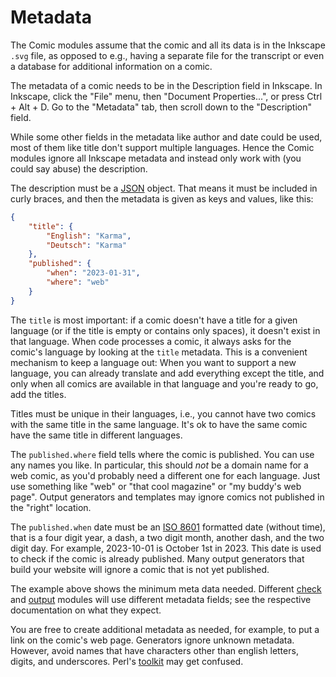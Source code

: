# Metadata

The Comic modules assume that the comic and all its data is in the Inkscape
`.svg` file, as opposed to e.g., having a separate file for the transcript
or even a database for additional information on a comic.

The metadata of a comic needs to be in the Description field in Inkscape. In
Inkscape, click the "File" menu, then "Document Properties...", or press
Ctrl + Alt + D. Go to the "Metadata" tab, then scroll down to the
"Description" field.

While some other fields in the metadata like author and date could be used,
most of them like title don't support multiple languages. Hence the Comic
modules ignore all Inkscape metadata and instead only work with (you could
say abuse) the description.

The description must be a [JSON](https://www.json.org/json-en.html) object.
That means it must be included in curly braces, and then the metadata is
given as keys and values, like this:

```json
{
    "title": {
        "English": "Karma",
        "Deutsch": "Karma"
    },
    "published": {
        "when": "2023-01-31",
        "where": "web"
    }
}
```

The `title` is most important: if a comic doesn't have a title for a given
language (or if the title is empty or contains only spaces), it doesn't
exist in that language. When code processes a comic, it always asks for the
comic's language by looking at the `title` metadata. This is a convenient
mechanism to keep a language out: When you want to support a new language,
you can already translate and add everything except the title, and only when
all comics are available in that language and you're ready to go, add the
titles.

Titles must be unique in their languages, i.e., you cannot have two comics
with the same title in the same language. It's ok to have the same comic
have the same title in different languages.

The `published.where` field tells where the comic is published. You can use
any names you like. In particular, this should *not* be a domain name for a
web comic, as you'd probably need a different one for each language. Just
use something like "web" or "that cool magazine" or "my buddy's web page".
Output generators and templates may ignore comics not published in the
"right" location.

The `published.when` date must be an [ISO
8601](https://en.wikipedia.org/wiki/ISO_8601) formatted date (without time),
that is a four digit year, a dash, a two digit month, another dash, and the
two digit day. For example, 2023-10-01 is October 1st in 2023. This date is
used to check if the comic is already published. Many output generators that
build your website will ignore a comic that is not yet published.

The example above shows the minimum meta data needed. Different
[check](checks.md) and [output](outputs.md) modules will use different
metadata fields; see the respective documentation on what they expect.

You are free to create additional metadata as needed, for example, to put a
link on the comic's web page. Generators ignore unknown metadata. However,
avoid names that have characters other than english letters, digits, and
underscores. Perl's [toolkit](templates.md) may get confused.
